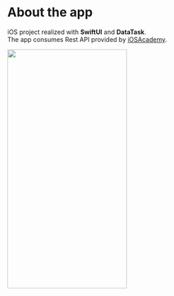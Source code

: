<h1>About the app</h1>

iOS project realized with **SwiftUI** and **DataTask**.<br>
The app consumes Rest API provided by <a href="https://iosacademy.io" target="_blank">iOSAcademy</a>. 


<img src="https://user-images.githubusercontent.com/6122888/186461621-204de814-1fe8-4dd4-af0d-8c4c08b4f406.png" width="270" height="540">

